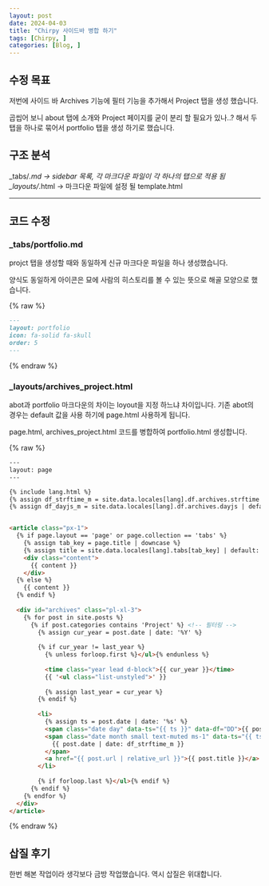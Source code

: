 ```yaml
---
layout: post
date: 2024-04-03
title: "Chirpy 사이드바 병합 하기"
tags: [Chirpy, ]
categories: [Blog, ]
---
```

## 수정 목표


저번에 사이드 바  Archives 기능에 필터 기능을 추가해서 Project 탭을 생성 했습니다.


곱씹어 보니 about 탭에 소개와 Project 페이지를 굳이 분리 할 필요가 있나..? 해서 두 탭을 하나로
묶어서 portfolio 탭을 생성 하기로 했습니다.


## 구조 분석


_tabs/*.md → sidebar 목록, 각 마크다운 파일이 각 하나의 탭으로 적용 됨
_layouts/*.html → 마크다운 파일에 설정 될 template.html


---


## 코드 수정


### _tabs/portfolio.md


projct 탭을 생성할 때와 동일하게 신규 마크다운 파일을 하나 생성했습니다.


양식도 동일하게 아이콘은 묘에 사람의 히스토리를 볼 수 있는 뜻으로 해골 모양으로 했습니다. 


{% raw %}
```markdown
---
layout: portfolio
icon: fa-solid fa-skull
order: 5
---
```
{% endraw %}


### _layouts/archives_project.html


abot과 portfolio 마크다운의 차이는 loyout을 지정 하느냐 차이입니다.
기존 abot의 경우는 default 값을 사용 하기에 page.html 사용하게 됩니다.


page.html, archives_project.html 코드를 병합하여 portfolio.html 생성합니다.


{% raw %}
```html
---
layout: page
---

{% include lang.html %}
{% assign df_strftime_m = site.data.locales[lang].df.archives.strftime | default: '/ %m' %}
{% assign df_dayjs_m = site.data.locales[lang].df.archives.dayjs | default: '/ MM' %}


<article class="px-1">
  {% if page.layout == 'page' or page.collection == 'tabs' %}
    {% assign tab_key = page.title | downcase %}
    {% assign title = site.data.locales[lang].tabs[tab_key] | default: page.title %}
    <div class="content">
      {{ content }}
    </div>
  {% else %}
    {{ content }}
  {% endif %}
  
  <div id="archives" class="pl-xl-3">
    {% for post in site.posts %}
      {% if post.categories contains 'Project' %} <!-- 필터링 -->
        {% assign cur_year = post.date | date: '%Y' %}
  
        {% if cur_year != last_year %}
          {% unless forloop.first %}</ul>{% endunless %}
  
          <time class="year lead d-block">{{ cur_year }}</time>
          {{ '<ul class="list-unstyled">' }}
  
          {% assign last_year = cur_year %}
        {% endif %}
  
        <li>
          {% assign ts = post.date | date: '%s' %}
          <span class="date day" data-ts="{{ ts }}" data-df="DD">{{ post.date | date: '%d' }}</span>
          <span class="date month small text-muted ms-1" data-ts="{{ ts }}" data-df="{{ df_dayjs_m }}">
            {{ post.date | date: df_strftime_m }}
          </span>
          <a href="{{ post.url | relative_url }}">{{ post.title }}</a>
        </li>
  
        {% if forloop.last %}</ul>{% endif %}
      {% endif %}
    {% endfor %}
  </div>
</article>


```
{% endraw %}


## 삽질 후기


한번 해본 작업이라 생각보다 금방 작업했습니다. 역시 삽질은 위대합니다.

